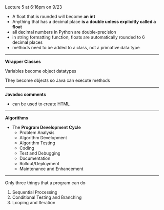 

 Lecture 5 at 6:16pm on 9/23

- A float that is rounded will become **an int** 
- Anything that has a decimal place **is a double unless explicitly called a float** 
- all decimal numbers in Python are double-precision 
- in string formatting function, floats are automatically rounded to 6 decimal places
- methods need to be added to a class, not a primative data type

---

**Wrapper Classes**

Variables become object datatypes

They become objects so Java can execute methods

---

**Javadoc comments**

- can be used to create HTML

----

**Algorithms**

- The **Program Development Cycle**
  - Problem Analysis
  - Algorithm Development
  - Algorithm Testing
  - Coding
  - Test and Debugging
  - Documentation
  - Rollout/Deployment
  - Maintenance and Enhancement

---

Only three things that a program can do

1. Sequential Processing
2. Conditional Testing and Branching
3. Looping and Iteration

